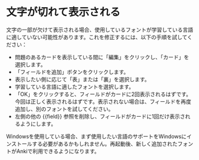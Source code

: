 # 文字が切れて表示される

文字の一部が欠けて表示される場合、使用しているフォントが学習している言語に適していない可能性があります。これを修正するには、以下の手順を試してください：

* 問題のあるカードを表示している間に「編集」をクリックし、「カード」を選択します。
* 「フィールドを追加」ボタンをクリックします。
* 表示したい側に応じて「表」または「裏」を選択します。
* 学習している言語に適したフォントを選択します。
* 「OK」をクリックすると、フィールドがカードに2回表示されるはずです。今回は正しく表示されるはずです。表示されない場合は、フィールドを再度追加し、別のフォントを試してください。
* 左側の他の {{field}} 参照を削除し、フィールドがカードに1回だけ表示されるようにします。

Windowsを使用している場合、まず使用したい言語のサポートをWindowsにインストールする必要があるかもしれません。再起動後、新しく追加されたフォントがAnkiで利用できるようになります。